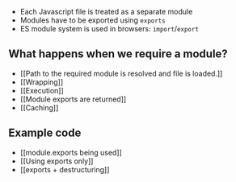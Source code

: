 - Each Javascript file is treated as a separate module
- Modules have to be exported using `exports`
- ES module system is used in browsers: `import`/`export`
## What happens when we require a module?
- [[Path to the required module is resolved and file is loaded.]]
- [[Wrapping]]
- [[Execution]]
- [[Module exports are returned]]
- [[Caching]]

## Example code
- [[module.exports being used]]
- [[Using exports only]]
- [[exports + destructuring]]

